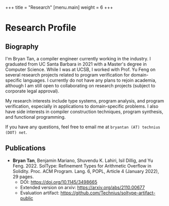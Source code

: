 +++
title = "Research"
[menu.main]
weight = 6
+++

# Research Profile

## Biography

I'm Bryan Tan, a compiler engineer currently working in the industry. I
graduated from UC Santa Barbara in 2021 with a Master's degree in Computer
Science. While I was at UCSB, I worked with Prof. Yu Feng on several research
projects related to program verification for domain-specific languages. I
currently do not have any plans to rejoin academia, although I am still open to
collaborating on research projects (subject to corporate legal approval).

My research interests include type systems, program analysis, and program
verification, especially in applications to domain-specific problems. I also
have side interests in compiler construction techniques, program synthesis, and
functional programming.

If you have any questions, feel free to email me at `bryantan (AT) technius
(DOT) net`.

## Publications

* **Bryan Tan**, Benjamin Mariano, Shuvendu K. Lahiri, Isil Dillig, and Yu Feng. 2022. SolType: Refinement Types
for Arithmetic Overflow in Solidity. Proc. ACM Program. Lang. 6, POPL, Article 4 (January 2022), 29 pages.
  * DOI: https://doi.org/10.1145/3498665
  * Extended version on arxiv: https://arxiv.org/abs/2110.00677
  * Evaluation artifact: https://github.com/Technius/soltype-artifact-public
